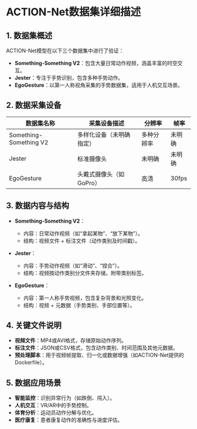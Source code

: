# ACTION-Net数据集详细描述

## 1. 数据集概述
ACTION-Net模型在以下三个数据集中进行了验证：
- **Something-Something V2**：包含大量日常动作视频，涵盖丰富的时空交互。
- **Jester**：专注于手势识别，包含多种手势动作。
- **EgoGesture**：以第一人称视角采集的手势数据集，适用于人机交互场景。

## 2. 数据采集设备
| 数据集名称          | 采集设备描述                     | 分辨率       | 帧率   |
|---------------------|----------------------------------|-------------|--------|
| Something-Something V2 | 多样化设备（未明确指定）         | 多种分辨率  | 未明确  |
| Jester              | 标准摄像头                       | 未明确      | 未明确  |
| EgoGesture          | 头戴式摄像头（如GoPro）          | 高清        | 30fps  |

## 3. 数据内容与结构
- **Something-Something V2**：  
  - 内容：日常动作视频（如“拿起某物”、“放下某物”）。  
  - 结构：视频文件 + 标注文件（动作类别及时间戳）。  

- **Jester**：  
  - 内容：手势动作视频（如“滑动”、“捏合”）。  
  - 结构：视频按动作类别分文件夹存储，附带类别标签。  

- **EgoGesture**：  
  - 内容：第一人称手势视频，包含复杂背景和光照变化。  
  - 结构：视频 + 元数据（手势类别、手部位置等）。  

## 4. 关键文件说明
- **视频文件**：MP4或AVI格式，存储原始动作序列。  
- **标注文件**：JSON或CSV格式，包含动作类别、时间范围及其他元数据。  
- **预处理脚本**：用于视频帧提取、归一化或数据增强（如ACTION-Net提供的Dockerfile）。  

## 5. 数据应用场景
- **智能监控**：识别异常行为（如跌倒、闯入）。  
- **人机交互**：VR/AR中的手势控制。  
- **体育分析**：运动员动作分解与优化。  
- **医疗康复**：患者康复动作的准确性与进度评估。